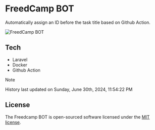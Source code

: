 # FreedCamp BOT

Automatically assign an ID before the task title based on Github Action.

![FreedCamp BOT](https://repository-images.githubusercontent.com/737932867/7d34798b-2680-471c-b089-a78a718d3d6a)

## Tech

- Laravel
- Docker
- Github Action

> [!NOTE]  
> History last updated on Sunday, June 30th, 2024, 11:54:22 PM

## License

The Freedcamp BOT is open-sourced software licensed under the [MIT license](https://opensource.org/licenses/MIT).
